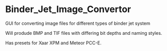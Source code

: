 # Binder_Jet_Image_Convertor
GUI for converting image files for different types of binder jet system

Will produde BMP and TIF files with differing bit depths and naming styles. 

Has presets for Xaar XPM and Meteor PCC-E.  
